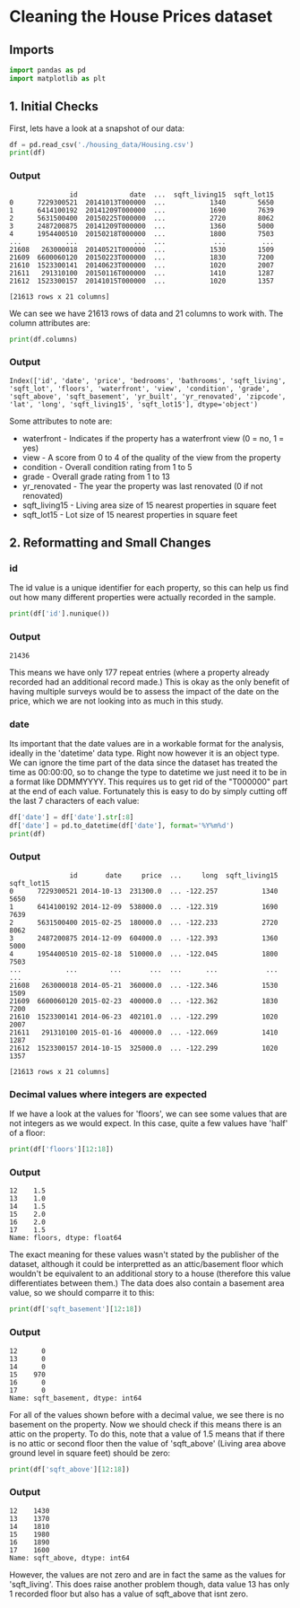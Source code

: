 # Cleaning the House Prices dataset
## Imports
```python
import pandas as pd
import matplotlib as plt
```
## 1. Initial Checks
First, lets have a look at a snapshot of our data:
```python
df = pd.read_csv('./housing_data/Housing.csv')
print(df)
```
### Output
```
               id             date  ...  sqft_living15  sqft_lot15
0      7229300521  20141013T000000  ...           1340        5650
1      6414100192  20141209T000000  ...           1690        7639
2      5631500400  20150225T000000  ...           2720        8062
3      2487200875  20141209T000000  ...           1360        5000
4      1954400510  20150218T000000  ...           1800        7503
...           ...              ...  ...            ...         ...
21608   263000018  20140521T000000  ...           1530        1509
21609  6600060120  20150223T000000  ...           1830        7200
21610  1523300141  20140623T000000  ...           1020        2007
21611   291310100  20150116T000000  ...           1410        1287
21612  1523300157  20141015T000000  ...           1020        1357

[21613 rows x 21 columns]
```
We can see we have 21613 rows of data and 21 columns to work with. The column attributes are:
```python
print(df.columns)
```
### Output
```
Index(['id', 'date', 'price', 'bedrooms', 'bathrooms', 'sqft_living', 'sqft_lot', 'floors', 'waterfront', 'view', 'condition', 'grade', 'sqft_above', 'sqft_basement', 'yr_built', 'yr_renovated', 'zipcode', 'lat', 'long', 'sqft_living15', 'sqft_lot15'], dtype='object')
```
Some attributes to note are:
* waterfront - Indicates if the property has a waterfront view (0 = no, 1 = yes)
* view - A score from 0 to 4 of the quality of the view from the property
* condition - Overall condition rating from 1 to 5
* grade - Overall grade rating from 1 to 13
* yr_renovated - The year the property was last renovated (0 if not renovated)
* sqft_living15 - Living area size of 15 nearest properties in square feet
* sqft_lot15 - Lot size of 15 nearest properties in square feet

## 2. Reformatting and Small Changes
### id
The id value is a unique identifier for each property, so this can help us find out how many different properties were actually recorded in the sample.
```python
print(df['id'].nunique())
```
### Output
```
21436
```
This means we have only 177 repeat entries (where a property already recorded had an additional record made.) This is okay as the only benefit of having multiple surveys would be to assess the impact of the date on the price, which we are not looking into as much in this study.

### date
Its important that the date values are in a workable format for the analysis, ideally in the 'datetime' data type. Right now however it is an object type. We can ignore the time part of the data since the dataset has treated the time as 00:00:00, so to change the type to datetime we just need it to be in a format like DDMMYYYY. This requires us to get rid of the "T000000" part at the end of each value. Fortunately this is easy to do by simply cutting off the last 7 characters of each value:
```python
df['date'] = df['date'].str[:8]
df['date'] = pd.to_datetime(df['date'], format='%Y%m%d')
print(df)
```
### Output
```
               id       date     price  ...     long  sqft_living15  sqft_lot15
0      7229300521 2014-10-13  231300.0  ... -122.257           1340        5650
1      6414100192 2014-12-09  538000.0  ... -122.319           1690        7639
2      5631500400 2015-02-25  180000.0  ... -122.233           2720        8062
3      2487200875 2014-12-09  604000.0  ... -122.393           1360        5000
4      1954400510 2015-02-18  510000.0  ... -122.045           1800        7503
...           ...        ...       ...  ...      ...            ...         ...
21608   263000018 2014-05-21  360000.0  ... -122.346           1530        1509
21609  6600060120 2015-02-23  400000.0  ... -122.362           1830        7200
21610  1523300141 2014-06-23  402101.0  ... -122.299           1020        2007
21611   291310100 2015-01-16  400000.0  ... -122.069           1410        1287
21612  1523300157 2014-10-15  325000.0  ... -122.299           1020        1357

[21613 rows x 21 columns]
```
### Decimal values where integers are expected
If we have a look at the values for 'floors', we can see some values that are not integers as we would expect. In this case, quite a few values have 'half' of a floor:
```python
print(df['floors'][12:18])
```
### Output
```
12    1.5
13    1.0
14    1.5
15    2.0
16    2.0
17    1.5
Name: floors, dtype: float64
```
The exact meaning for these values wasn't stated by the publisher of the dataset, although it could be interpretted as an attic/basement floor which wouldn't be equivalent to an additional story to a house (therefore this value differentiates between them.) The data does also contain a basement area value, so we should comparre it to this:
```python
print(df['sqft_basement'][12:18])
```
### Output
```
12      0
13      0
14      0
15    970
16      0
17      0
Name: sqft_basement, dtype: int64
```
For all of the values shown before with a decimal value, we see there is no basement on the property. Now we should check if this means there is an attic on the property. To do this, note that a value of 1.5 means that if there is no attic or second floor then the value of 'sqft_above' (Living area above ground level in square feet) should be zero:
```python
print(df['sqft_above'][12:18])
```
### Output
```
12    1430
13    1370
14    1810
15    1980
16    1890
17    1600
Name: sqft_above, dtype: int64
```
However, the values are not zero and are in fact the same as the values for 'sqft_living'. This does raise another problem though, data value 13 has only 1 recorded floor but also has a value of sqft_above that isnt zero.
